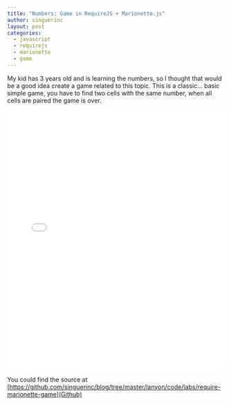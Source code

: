 ```yaml
---
title: "Numbers: Game in RequireJS + Marionette.js"
author: singuerinc
layout: post
categories:
  - javascript
  - requirejs
  - marionette
  - game
---
```


My kid has 3 years old and is learning the numbers, so I thought that would be a good idea create a game related to this topic.
This is a classic... basic simple game, you have to find two cells with the same number, when all cells are paired the game is over.

<iframe src="/code/labs/require-marionette-game/index.html" style="border: 0; width: 100%; height: 600px;"></iframe>

You could find the source at [https://github.com/singuerinc/blog/tree/master/lanyon/code/labs/require-marionette-game](Github)

